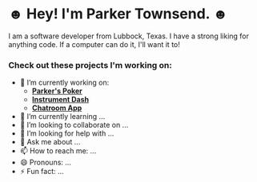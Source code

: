 # ☻ Hey! I'm Parker Townsend. ☻
I am a software developer from Lubbock, Texas. I have a strong liking for anything code.
If a computer can do it, I'll want it to!
### Check out these projects I'm working on:

- 🔭 I’m currently working on:
  - **[Parker's Poker](https://github.com/LiterallyParker/Parkers-Poker-V4)**
  - **[Instrument Dash](https://github.com/LiterallyParker/Capstone)**
  - **[Chatroom App](https://github.com/LiterallyParker/ChatApp)**
- 🌱 I’m currently learning ...
- 👯 I’m looking to collaborate on ...
- 🤔 I’m looking for help with ...
- 💬 Ask me about ...
- 📫 How to reach me: ...
- 😄 Pronouns: ...
- ⚡ Fun fact: ...
